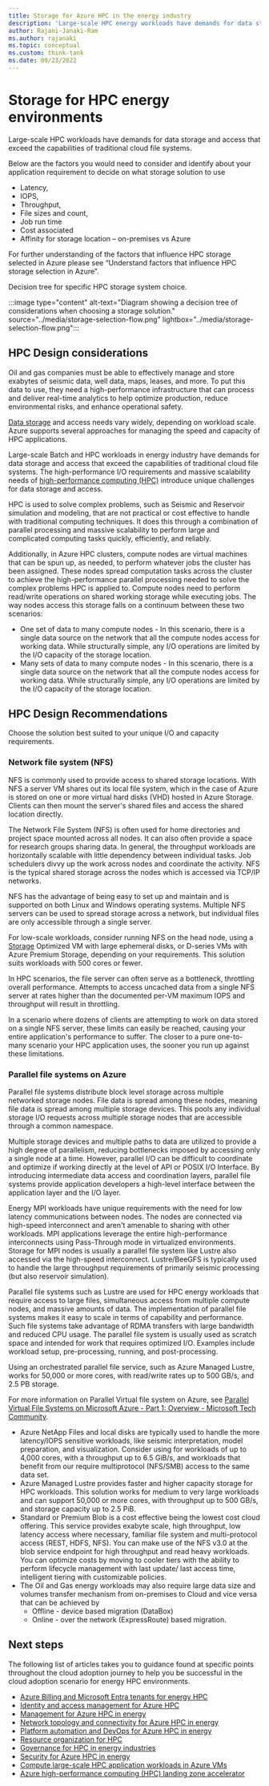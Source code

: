 ```yaml
---
title: Storage for Azure HPC in the energy industry
description: 'Large-scale HPC energy workloads have demands for data storage and access that exceed the capabilities of traditional cloud file systems.'
author: Rajani-Janaki-Ram
ms.author: rajanaki
ms.topic: conceptual
ms.custom: think-tank
ms.date: 09/23/2022
---
```


# Storage for HPC energy environments

Large-scale HPC workloads have demands for data storage and access that exceed the capabilities of traditional cloud file systems.

Below are the factors you would need to consider and identify about your application requirement to decide on what storage solution to use

 - Latency,
 - IOPS,
 - Throughput,
 - File sizes and count,
 - Job run time
 - Cost associated
 - Affinity for storage location – on-premises vs Azure

For further understanding of the factors that influence HPC storage selected in Azure please see “Understand factors that influence HPC storage selection in Azure”.

Decision tree for specific HPC storage system choice.

:::image type="content" alt-text="Diagram showing a decision tree of considerations when choosing a storage solution." source="../media/storage-selection-flow.png" lightbox="../media/storage-selection-flow.png":::

## HPC Design considerations

Oil and gas companies must be able to effectively manage and store exabytes of seismic data, well data, maps, leases, and more. To put this data to use, they need a high-performance infrastructure that can process and deliver real-time analytics to help optimize production, reduce environmental risks, and enhance operational safety.

[Data storage](/azure/architecture/topics/high-performance-computing#storage) and access needs vary widely, depending on workload scale. Azure supports several approaches for managing the speed and capacity of HPC applications.

Large-scale Batch and HPC workloads in energy industry have demands for data storage and access that exceed the capabilities of traditional cloud file systems. The high-performance I/O requirements and massive scalability needs of [high-performance computing (HPC)](https://azure.microsoft.com/solutions/high-performance-computing/) introduce unique challenges for data storage and access.

HPC is used to solve complex problems, such as Seismic and Reservoir simulation and modeling, that are not practical or cost effective to handle with traditional computing techniques. It does this through a combination of parallel processing and massive scalability to perform large and complicated computing tasks quickly, efficiently, and reliably.

Additionally, in Azure HPC clusters, compute nodes are virtual machines that can be spun up, as needed, to perform whatever jobs the cluster has been assigned. These nodes spread computation tasks across the cluster to achieve the high-performance parallel processing needed to solve the complex problems HPC is applied to. Compute nodes need to perform read/write operations on shared working storage while executing jobs. The way nodes access this storage falls on a continuum between these two scenarios:

 - One set of data to many compute nodes - In this scenario, there is a single data source on the network that all the compute nodes access for working data. While structurally simple, any I/O operations are limited by the I/O capacity of the storage location.
 - Many sets of data to many compute nodes - In this scenario, there is a single data source on the network that all the compute nodes access for working data. While structurally simple, any I/O operations are limited by the I/O capacity of the storage location.

## HPC Design Recommendations

Choose the solution best suited to your unique I/O and capacity requirements.

### Network file system (NFS)

NFS is commonly used to provide access to shared storage locations. With NFS a server VM shares out its local file system, which in the case of Azure is stored on one or more virtual hard disks (VHD) hosted in Azure Storage. Clients can then mount the server's shared files and access the shared location directly.

The Network File System (NFS) is often used for home directories and project space mounted across all nodes. It can also often provide a space for research groups sharing data. In general, the throughput workloads are horizontally scalable with little dependency between individual tasks. Job schedulers divvy up the work across nodes and coordinate the activity. NFS is the typical shared storage across the nodes which is accessed via TCP/IP networks.

NFS has the advantage of being easy to set up and maintain and is supported on both Linux and Windows operating systems. Multiple NFS servers can be used to spread storage across a network, but individual files are only accessible through a single server.

For low-scale workloads, consider running NFS on the head node, using a [Storage](/azure/virtual-machines/sizes-storage) Optimized VM with large ephemeral disks, or D-series VMs with Azure Premium Storage, depending on your requirements. This solution suits workloads with 500 cores or fewer.

In HPC scenarios, the file server can often serve as a bottleneck, throttling overall performance. Attempts to access uncached data from a single NFS server at rates higher than the documented per-VM maximum IOPS and throughput  will result in throttling.

In a scenario where dozens of clients are attempting to work on data stored on a single NFS server, these limits can easily be reached, causing your entire application's performance to suffer. The closer to a pure one-to-many scenario your HPC application uses, the sooner you run up against these limitations.

### Parallel file systems on Azure

Parallel file systems distribute block level storage across multiple networked storage nodes. File data is spread among these nodes, meaning file data is spread among multiple storage devices. This pools any individual storage I/O requests across multiple storage nodes that are accessible through a common namespace.

Multiple storage devices and multiple paths to data are utilized to provide a high degree of parallelism, reducing bottlenecks imposed by accessing only a single node at a time. However, parallel I/O can be difficult to coordinate and optimize if working directly at the level of API or POSIX I/O Interface. By introducing intermediate data access and coordination layers, parallel file systems provide application developers a high-level interface between the application layer and the I/O layer.

Energy MPI workloads have unique requirements with the need for low latency communications between nodes. The nodes are connected via high-speed interconnect and aren't amenable to sharing with other workloads. MPI applications leverage the entire high-performance interconnects using Pass-Through mode in virtualized environments. Storage for MPI nodes is usually a parallel file system like Lustre also accessed via the high-speed interconnect. Lustre/BeeGFS is typically used to handle the large throughput requirements of primarily seismic processing (but also reservoir simulation).

Parallel file systems such as Lustre are used for HPC energy workloads that require access to large files, simultaneous access from multiple compute nodes, and massive amounts of data. The implementation of parallel file systems makes it easy to scale in terms of capability and performance. Such file systems take advantage of RDMA transfers with large bandwidth and reduced CPU usage. The parallel file system is usually used as scratch space and intended for work that requires optimized I/O. Examples include workload setup, pre-processing, running, and post-processing.

Using an orchestrated parallel file service, such as Azure Managed Lustre, works for 50,000 or more cores, with read/write rates up to 500 GB/s, and 2.5 PB storage.

For more information on Parallel Virtual file system on Azure, see [Parallel Virtual File Systems on Microsoft Azure - Part 1: Overview - Microsoft Tech Community](https://techcommunity.microsoft.com/t5/azure-global/parallel-virtual-file-systems-on-microsoft-azure-part-1-overview/ba-p/306487).

 - Azure NetApp Files and local disks are typically used to handle the more latency/IOPS sensitive workloads, like seismic interpretation, model preparation, and visualization. Consider using  for workloads of up to 4,000 cores, with a throughput up to 6.5 GiB/s, and workloads that benefit from our require multiprotocol (NFS/SMB) access to the same data set.
 - Azure Managed Lustre provides faster and higher capacity storage for HPC workloads. This solution works for medium to very large workloads and can support 50,000 or more cores, with throughput up to 500 GB/s, and storage capacity up to 2.5 PiB.
 - Standard or Premium Blob is a cost effective being the lowest cost cloud offering. This service provides exabyte scale, high throughput, low latency access where necessary, familiar file system and multi-protocol access (REST, HDFS, NFS). You can make use of the NFS v3.0 at the blob service endpoint for high throughput and read heavy workloads.  You can optimize costs by moving to cooler tiers with the ability to perform lifecycle management with last update/ last access time, intelligent tiering with customizable policies.
 - The Oil and Gas energy workloads may also require large data size and volumes transfer mechanism from on-premises to Cloud and vice versa that can be achieved by
     - Offline - device based migration (DataBox)
     - Online - over the network (ExpressRoute) based migration.


## Next steps
The following list of articles takes you to guidance found at specific points throughout the cloud adoption journey to help you be successful in the cloud adoption scenario for energy HPC environments.

- [Azure Billing and Microsoft Entra tenants for energy HPC](./azure-billing-active-directory-tenant.md)
- [Identity and access management for Azure HPC](../identity-access-management.md)
- [Management for Azure HPC in energy](./management.md)
- [Network topology and connectivity for Azure HPC in energy](./network-topology-connectivity.md)
- [Platform automation and DevOps for Azure HPC in energy](./platform-automation-devops.md)
- [Resource organization for HPC](../resource-organization.md)
- [Governance for HPC in energy industries](./security-governance-compliance.md)
- [Security for Azure HPC in energy](./security.md)
- [Compute large-scale HPC application workloads in Azure VMs](./compute.md)
- [Azure high-performance computing (HPC) landing zone accelerator](../azure-hpc-landing-zone-accelerator.md)

